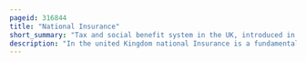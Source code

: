 ```yaml
---
pageid: 316844
title: "National Insurance"
short_summary: "Tax and social benefit system in the UK, introduced in 1911"
description: "In the united Kingdom national Insurance is a fundamental Component of the Welfare State. It acts as a Form of social Security since Payment of ni Contributions establishes the Entitlement to certain State Benefits for Workers and their Families."
---
```

